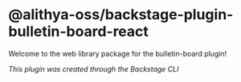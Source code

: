 # @alithya-oss/backstage-plugin-bulletin-board-react

Welcome to the web library package for the bulletin-board plugin!

_This plugin was created through the Backstage CLI_
